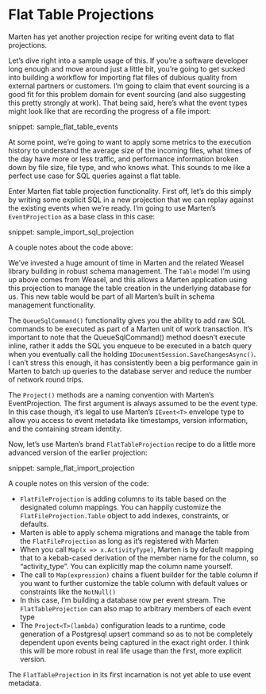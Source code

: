 # Flat Table Projections

Marten has yet another projection recipe for writing event data to flat projections. 

Let’s dive right into a sample usage of this. If you’re a software developer long enough and move around just a little bit, 
you’re going to get sucked into building a workflow for importing flat files of dubious quality from external partners or 
customers. I’m going to claim that event sourcing is a good fit for this problem domain for event sourcing (and 
also suggesting this pretty strongly at work). That being said, here’s what the event types might look like that are 
recording the progress of a file import:

snippet: sample_flat_table_events

At some point, we’re going to want to apply some metrics to the execution history to understand the average size of the 
incoming files, what times of the day have more or less traffic, and performance information broken down by file size, 
file type, and who knows what. This sounds to me like a perfect use case for SQL queries against a flat table.

Enter Marten flat table projection functionality. First off, let’s do this simply by writing some explicit SQL in a 
new projection that we can replay against the existing events when we’re ready. I’m going to use Marten’s 
`EventProjection` as a base class in this case:

snippet: sample_import_sql_projection

A couple notes about the code above:

We’ve invested a huge amount of time in Marten and the related Weasel library building in robust schema management. 
The `Table` model I’m using up above comes from Weasel, and this allows a Marten application using this projection 
to manage the table creation in the underlying database for us. This new table would be part of all Marten’s built in 
schema management functionality.

The `QueueSqlCommand()` functionality gives you the ability to add raw SQL commands to be executed as part of a 
Marten unit of work transaction. It’s important to note that the QueueSqlCommand() method doesn’t execute inline, 
rather it adds the SQL you enqueue to be executed in a batch query when you eventually call the holding 
`IDocumentSession.SaveChangesAsync()`. I can’t stress this enough, it has consistently been a big performance gain in 
Marten to batch up queries to the database server and reduce the number of network round trips.

The `Project()` methods are a naming convention with Marten’s EventProjection. The first argument is always 
assumed to be the event type. In this case though, it’s legal to use Marten’s `IEvent<T>` envelope type to 
allow you access to event metadata like timestamps, version information, and the containing stream identity.

Now, let’s use Marten’s brand `FlatTableProjection` recipe to do a little more advanced version of the earlier projection:

snippet: sample_flat_import_projection

A couple notes on this version of the code:

* `FlatFileProjection` is adding columns to its table based on the designated column mappings. 
  You can happily customize the `FlatFileProjection.Table` object to add indexes, constraints, or defaults.
* Marten is able to apply schema migrations and manage the table from the `FlatFileProjection` as long as it’s registered with Marten
* When you call `Map(x => x.ActivityType)`, Marten is by default mapping that to a kebab-cased derivation of the member 
  name for the column, so “activity_type”. You can explicitly map the column name yourself.
* The call to `Map(expression)` chains a fluent builder for the table column if you want to further customize the table 
  column with default values or constraints like the `NotNull()`
* In this case, I’m building a database row per event stream. The `FlatTableProjection` can also map to arbitrary 
  members of each event type
* The `Project<T>(lambda)` configuration leads to a runtime, code generation of a Postgresql upsert command so 
  as to not be completely dependent upon events being captured in the exact right order. I think this will be more 
  robust in real life usage than the first, more explicit version.

The `FlatTableProjection` in its first incarnation is not yet able to use event metadata.
